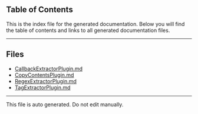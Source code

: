 ## Table of Contents

This is the index file for the generated documentation. Below you will find the table of contents and links to all generated documentation files.

---


## Files

- [CallbackExtractorPlugin.md](CallbackExtractorPlugin.md)
- [CopyContentsPlugin.md](CopyContentsPlugin.md)
- [RegexExtractorPlugin.md](RegexExtractorPlugin.md)
- [TagExtractorPlugin.md](TagExtractorPlugin.md)



---

This file is auto generated. Do not edit manually.